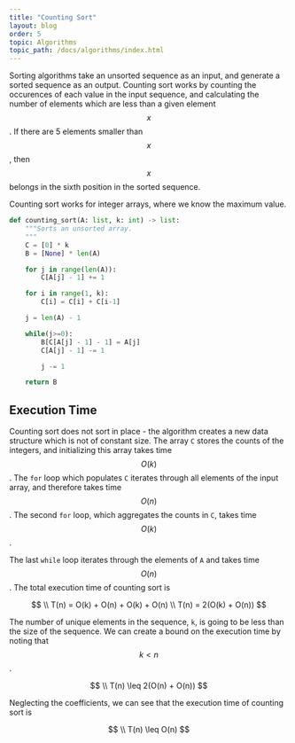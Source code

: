 ```yaml
---
title: "Counting Sort"
layout: blog
order: 5
topic: Algorithms
topic_path: /docs/algorithms/index.html
---
```

Sorting algorithms take an unsorted sequence as an input, and generate a sorted sequence as an output. Counting sort works by counting the occurences of each value in the input sequence, and calculating the number of elements which are less than a given element $$ x $$. If there are 5 elements smaller than $$ x $$, then $$ x $$ belongs in the sixth position in the sorted sequence.

Counting sort works for integer arrays, where we know the maximum value.

```python
def counting_sort(A: list, k: int) -> list:
    """Sorts an unsorted array.
    """
    C = [0] * k
    B = [None] * len(A)

    for j in range(len(A)):
        C[A[j] - 1] += 1

    for i in range(1, k):
        C[i] = C[i] + C[i-1]

    j = len(A) - 1

    while(j>=0):
        B[C[A[j] - 1] - 1] = A[j]
        C[A[j] - 1] -= 1

        j -= 1

    return B
```

## Execution Time
Counting sort does not sort in place - the algorithm creates a new data structure which is not of constant size. The array `C` stores the counts of the integers, and initializing this array takes time $$ O(k) $$. The `for` loop which populates `C` iterates through all elements of the input array, and therefore takes time $$ O(n) $$. The second `for` loop, which aggregates the counts in `C`, takes time $$ O(k) $$.

The last `while` loop iterates through the elements of `A` and takes time $$ O(n) $$. The total execution time of counting sort is

$$
\\ T(n) = O(k) + O(n) + O(k) + O(n)
\\ T(n) = 2(O(k) + O(n))
$$

The number of unique elements in the sequence, `k`, is going to be less than the size of the sequence. We can create a bound on the execution time by noting that $$ k < n $$.

$$
\\ T(n) \leq 2(O(n) + O(n))
$$

Neglecting the coefficients, we can see that the execution time of counting sort is

$$
\\ T(n) \leq O(n)
$$
